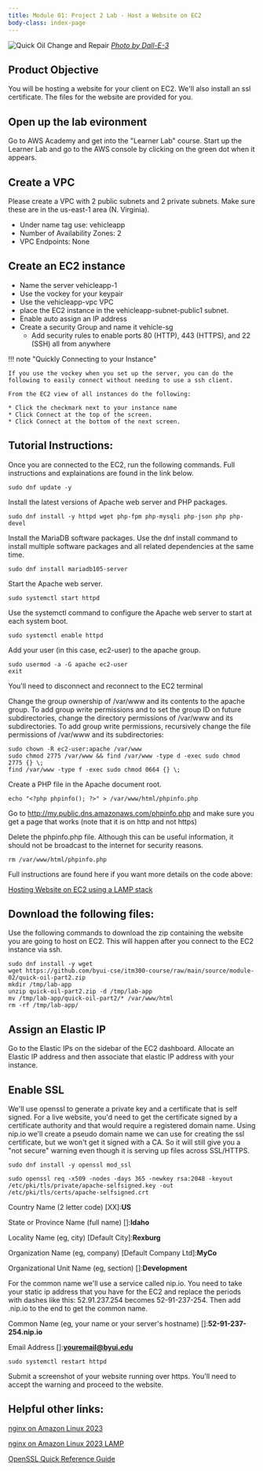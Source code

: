 ```yaml
---
title: Module 01: Project 2 Lab - Host a Website on EC2
body-class: index-page
---
```


![Quick Oil Change and Repair]({{URLROOT}}/shared/img/quick-logo.jpg)
*[Photo by Dall-E-3](https://openai.com/dall-e-3)*

## Product Objective

You will be hosting a website for your client on EC2. We'll also install an ssl certificate. The files for the website are provided for you.


## Open up the lab evironment

Go to AWS Academy and get into the "Learner Lab" course. Start up the Learner Lab and go to the AWS console by clicking on the green dot when it appears.


## Create a VPC

Please create a VPC with 2 public subnets and 2 private subnets. Make sure these are in the us-east-1 area (N. Virginia). 

* Under name tag use: vehicleapp
* Number of Availability Zones: 2
* VPC Endpoints: None

## Create an EC2 instance

* Name the server vehicleapp-1
* Use the vockey for your keypair
* Use the vehicleapp-vpc VPC
* place the EC2 instance in the vehicleapp-subnet-public1 subnet. 
* Enable auto assign an IP address
* Create a security Group and name it vehicle-sg
    * Add security rules to enable ports 80 (HTTP), 443 (HTTPS), and 22 (SSH) all from anywhere

!!! note "Quickly Connecting to your Instance"

    If you use the vockey when you set up the server, you can do the following to easily connect without needing to use a ssh client.

    From the EC2 view of all instances do the following:
    
    * Click the checkmark next to your instance name
    * Click Connect at the top of the screen.
    * Click Connect at the bottom of the next screen.
    
## Tutorial Instructions:

Once you are connected to the EC2, run the following commands. Full instructions and explainations are found in the link below.

```
sudo dnf update -y
```

Install the latest versions of Apache web server and PHP packages.

```
sudo dnf install -y httpd wget php-fpm php-mysqli php-json php php-devel
```

Install the MariaDB software packages. Use the dnf install command to install multiple software packages and all related dependencies at the same time.

```
sudo dnf install mariadb105-server
```

Start the Apache web server.

```
sudo systemctl start httpd
```

Use the systemctl command to configure the Apache web server to start at each system boot. 

```
sudo systemctl enable httpd
```

Add your user (in this case, ec2-user) to the apache group.

```
sudo usermod -a -G apache ec2-user
exit
```

You'll need to disconnect and reconnect to the EC2 terminal

Change the group ownership of /var/www and its contents to the apache group.
To add group write permissions and to set the group ID on future subdirectories, change the directory permissions of /var/www and its subdirectories.
To add group write permissions, recursively change the file permissions of /var/www and its subdirectories:

```
sudo chown -R ec2-user:apache /var/www
sudo chmod 2775 /var/www && find /var/www -type d -exec sudo chmod 2775 {} \;
find /var/www -type f -exec sudo chmod 0664 {} \;
```

Create a PHP file in the Apache document root.

```
echo "<?php phpinfo(); ?>" > /var/www/html/phpinfo.php
```

Go to http://my.public.dns.amazonaws.com/phpinfo.php and make sure you get a page that works (note that it is on http and not https)

Delete the phpinfo.php file. Although this can be useful information, it should not be broadcast to the internet for security reasons.

```
rm /var/www/html/phpinfo.php
```


Full instructions are found here if you want more details on the code above:

[Hosting Website on EC2 using a LAMP stack](https://docs.aws.amazon.com/linux/al2023/ug/ec2-lamp-amazon-linux-2023.html)

## Download the following files:

Use the following commands to download the zip containing the website you are going to host on EC2. This will happen after you connect to the EC2 instance via ssh.


```
sudo dnf install -y wget
wget https://github.com/byui-cse/itm300-course/raw/main/source/module-02/quick-oil-part2.zip
mkdir /tmp/lab-app
unzip quick-oil-part2.zip -d /tmp/lab-app
mv /tmp/lab-app/quick-oil-part2/* /var/www/html
rm -rf /tmp/lab-app/
```

## Assign an Elastic IP

Go to the Elastic IPs on the sidebar of the EC2 dashboard. Allocate an Elastic IP address and then associate that elastic IP address with your instance.

## Enable SSL

We'll use openssl to generate a private key and a certificate that is self signed. For a live website, you'd need to get the certificate signed by a certificate authority and that would require a registered domain name. Using nip.io we'll create a pseudo domain name we can use for creating the ssl certificate, but we won't get it signed with a CA. So it will still give you a "not secure" warning even though it is serving up files across SSL/HTTPS.

```
sudo dnf install -y openssl mod_ssl
```

```
sudo openssl req -x509 -nodes -days 365 -newkey rsa:2048 -keyout /etc/pki/tls/private/apache-selfsigned.key -out /etc/pki/tls/certs/apache-selfsigned.crt
```
Country Name (2 letter code) [XX]:**US**

State or Province Name (full name) []:**Idaho**

Locality Name (eg, city) [Default City]:**Rexburg**

Organization Name (eg, company) [Default Company Ltd]:**MyCo**

Organizational Unit Name (eg, section) []:**Development**

For the common name we'll use a service called nip.io. You need to take your static ip address that you have for the EC2 and replace the periods with dashes like this:
52.91.237.254 becomes 52-91-237-254. Then add .nip.io to the end to get the common name.

Common Name (eg, your name or your server's hostname) []:**52-91-237-254.nip.io**

Email Address []:**youremail@byui.edu**

```
sudo systemctl restart httpd
```

Submit a screenshot of your website running over https. You'll need to accept the warning and proceed to the website.

## Helpful other links:

[nginx on Amazon Linux 2023](https://medium.com/@eikachiu/install-nginx-on-amazon-linux-2023-d032160bfc20)

[nginx on Amazon Linux 2023 LAMP](https://gist.github.com/atikju/1fb8d3e856e32f3b0a678d393914351b)

[OpenSSL Quick Reference Guide](https://www.digicert.com/kb/ssl-support/openssl-quick-reference-guide.htm)
